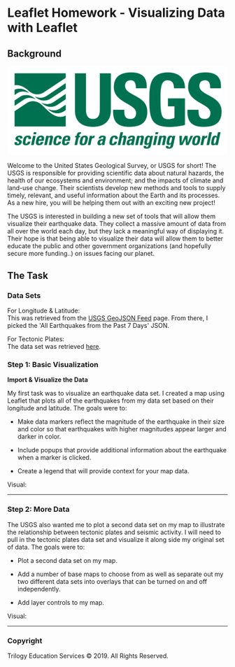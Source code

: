 # Leaflet Homework - Visualizing Data with Leaflet

## Background

![1-Logo](Images/1-Logo.png)

Welcome to the United States Geological Survey, or USGS for short! The USGS is responsible for providing scientific data about natural hazards, the health of our ecosystems and environment; and the impacts of climate and land-use change. Their scientists develop new methods and tools to supply timely, relevant, and useful information about the Earth and its processes. As a new hire, you will be helping them out with an exciting new project!

The USGS is interested in building a new set of tools that will allow them visualize their earthquake data. They collect a massive amount of data from all over the world each day, but they lack a meaningful way of displaying it. Their hope is that being able to visualize their data will allow them to better educate the public and other government organizations (and hopefully secure more funding..) on issues facing our planet.

## The Task

### Data Sets

For Longitude & Latitude:<br>
This was retrieved from the [USGS GeoJSON Feed](http://earthquake.usgs.gov/earthquakes/feed/v1.0/geojson.php) page. From there, I picked the 'All Earthquakes from the Past 7 Days' JSON.

For Tectonic Plates:<br>
The data set was retrieved [here](https://github.com/fraxen/tectonicplates).

### Step 1: Basic Visualization

**Import & Visualize the Data**

My first task was to visualize an earthquake data set. I created a map using Leaflet that plots all of the earthquakes from my data set based on their longitude and latitude. The goals were to:

   * Make data markers reflect the magnitude of the earthquake in their size and color so that earthquakes with higher magnitudes appear larger and darker in color.

   * Include popups that provide additional information about the earthquake when a marker is clicked.

   * Create a legend that will provide context for your map data.

Visual:
- - -

### Step 2: More Data

The USGS also wanted me to plot a second data set on my map to illustrate the relationship between tectonic plates and seismic activity. I will need to pull in the tectonic plates data set and visualize it along side my original set of data. The goals were to: 

   * Plot a second data set on my map.

   * Add a number of base maps to choose from as well as separate out my two different data sets into overlays that can be turned on and off independently.

   * Add layer controls to my map.
   
Visual:
- - -

### Copyright

Trilogy Education Services © 2019. All Rights Reserved.
